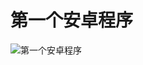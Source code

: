 # 第一个安卓程序
![第一个安卓程序](https://github.com/lyb707818825/fjnuAndroid/tree/master/HelloWorld/picture/HelloWorld.png)
